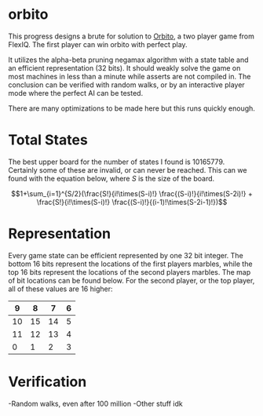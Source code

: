 # orbito
This progress designs a brute for solution to [Orbito](https://flexiqgames.com/en/product/orbito/), a two player game from FlexIQ. The first player can win orbito with perfect play. 

It utilizes the alpha-beta pruning negamax algorithm with a state table and an efficient representation (32 bits). It should weakly solve the game on most machines in less than a minute while asserts are not compiled in. The conclusion can be verified with random walks, or by an interactive player mode where the perfect AI can be tested.

There are many optimizations to be made here but this runs quickly enough. 

# Total States

The best upper board for the number of states I found is 10165779. Certainly some of these are invalid, or can never be reached. This can we found with the equation below, where $S$ is the size of the board. 
```math
1+\sum_{i=1}^{S/2}(\frac{S!}{i!\times(S-i)!} \frac{(S-i)!}{i!\times(S-2i)!} + \frac{S!}{i!\times(S-i)!} \frac{(S-i)!}{(i-1)!\times(S-2i-1)!})
```

# Representation

Every game state can be efficient represented by one 32 bit integer. The bottom 16 bits represent the locations of the first players marbles, while the top 16 bits represent the locations of the second players marbles. The map of bit locations can be found below. For the second player, or the top player, all of these values are 16 higher:

| 9  | 8  | 7  | 6 |
|----|----|----|---|
| 10 | 15 | 14 | 5 |
| 11 | 12 | 13 | 4 |
| 0  | 1  | 2  | 3 |

# Verification

-Random walks, even after 100 million 
-Other stuff idk 



